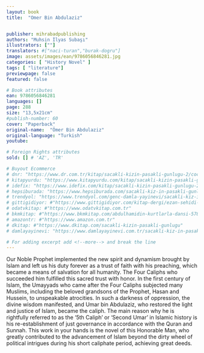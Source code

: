 ```yaml
---
layout: book
title:  "Omer Bin Abdulaziz"


publisher: mihrabadpublishing
authors: "Muhsin İlyas Subaşı"
illustrators: [""]
translators: #["naci-turan","burak-dogru"]
image: assets/images/ean/9786056846281.jpg
categories: [ "History Novel" ]
tags: [ "literature"]
previewpage: false
featured: false

# Book attributes
ean: 9786056846281
languages: []
page: 288
size: "13,5x21cm"
#publish-number: 60
cover: "Paperback"
original-name:  "Ömer Bin Abdulaziz"
original-language: "Turkish"
youtube:

# Foreign Rights attributes
sold: [] # 'AZ', 'TR'

# Buyout Ecommerce
# dnr: "https://www.dr.com.tr/kitap/sacakli-kizin-pasakli-gunlugu-2/cocuk-ve-genclik/genclik-10-yas/roman-oyku/urunno=0001893059001"
# kitapyurdu: "https://www.kitapyurdu.com/kitap/sacakli-kizin-pasakli-gunlugu-2-/560122.html&filter_name=Sa%C3%A7akl%C4%B1+K%C4%B1z%27%C4%B1n+Pasakl%C4%B1+G%C3%BCnl%C3%BC%C4%9F%C3%BC+2"
# idefix: "https://www.idefix.com/kitap/sacakli-kizin-pasakli-gunlugu-2/cocuk-ve-genclik/genclik-10-yas/roman-oyku/urunno=0001893059001"
# hepsiburada: "https://www.hepsiburada.com/sacakli-kiz-in-pasakli-gunlugu-2-damla-yayinevi-p-HBV000012ER86"
# trendyol: "https://www.trendyol.com/genc-damla-yayinevi/sacakli-kiz-in-pasakli-gunlugu-2-p-54825777"
# gittigidiyor: #"https://www.gittigidiyor.com/kitap-dergi/ezan-sehidi-adnan-menderes_pdp_732728793"
# odatvkitap: #"https://www.odatvkitap.com.tr"
# bkmkitap: #"https://www.bkmkitap.com/abdulhamidin-kurtlarla-dansi-578226"
# amazontr: #"https://www.amazon.com.tr"
# dkitap: #"https://www.dkitap.com/sacakli-kizin-pasakli-gunlugu"
# damlayayinevi: "https://www.damlayayinevi.com.tr/sacakli-kiz-in-pasakli-gunlugu-2-bu-iste-bi-terslik-var"

# For adding excerpt add <!--more--> and break the line
---
```

Our Noble Prophet implemented the new spirit
and dynamism brought by Islam and left us his
duty forever as a trust of faith with his preaching,
which became a means of salvation for all humanity. The Four Caliphs who succeeded him fulfilled
this sacred trust with honor. In the first century of
Islam, the Umayyads who came after the Four
Caliphs subjected many Muslims, including the beloved grandsons of the Prophet, Hasan and Hussein, to unspeakable atrocities. In such a darkness
of oppression, the divine wisdom manifested, and
Umar bin Abdulaziz, who restored the light and justice of Islam, became the caliph. The main reason
why he is rightfully referred to as the ‘5th Caliph’
or ‘Second Umar’ in Islamic history is his re-establishment of just governance in accordance with the
Quran and Sunnah. This work in your hands is the
novel of this Honorable Man, who greatly contributed to the advancement of Islam beyond the dirty
wheel of political intrigues during his short caliphate period, achieving great deeds.
<!--more--> 

